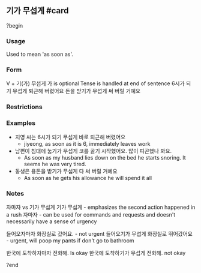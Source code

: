 ## 기가 무섭게 #card
?begin
### Usage
Used to mean 'as soon as'.

### Form
V + 기(가) 무섭게
가 is optional
Tense is handled at end of sentence
6시가 되기 무섭게 퇴근해 버렸어요
돈을 받기가 무섭게 써 버릴 거예요
### Restrictions
### Examples
* 지영 씨는 6시가 되기 무섭게 바로 퇴근해 버렸어요
	* jiyeong, as soon as it is 6, immediately leaves work
* 남편이 침대에 눕기가 무섭게 코를 골기 시작했어요. 많이 피곤했나 봐요.
	* As soon as my husband lies down on the bed he starts snoring. It seems he was very tired.
* 동생은 용돈을 받기가 무섭게 다 써 버릴 거예요
	* As soon as he gets his allowance he will spend it all
### Notes
자마자 vs 기가 무섭게
기가 무섭게 - emphasizes the second action happened in a rush
자마자 - can be used for commands and requests and doesn't necessarily have a sense of urgency

들어오자마자 화장실로 갔어요. - not urgent
들어오기가 무섭게 화장실로 뛰어갔어요 - urgent, will poop my pants if don't go to bathroom

한국에 도착하자마자 전화해. Is okay
한국에 도착하기가 무섭게 전화해. not okay
<!--SR:!2025-08-08,55,250-->
?end
